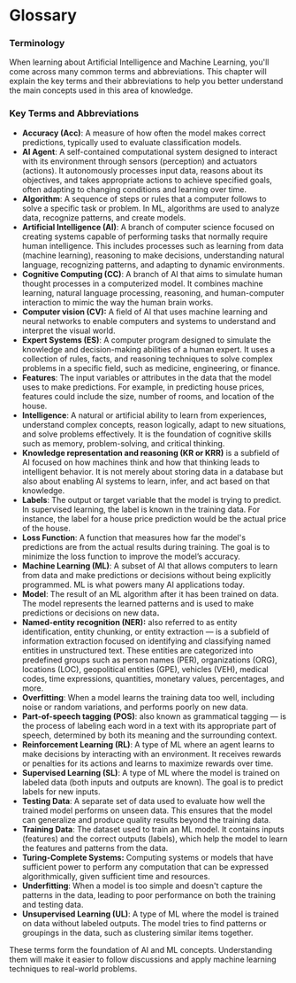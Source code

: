 # Glossary

### Terminology

When learning about Artificial Intelligence and Machine Learning, you'll come across many common terms and abbreviations. This chapter will explain the key terms and their abbreviations to help you better understand the main concepts used in this area of ​​knowledge.

### Key Terms and Abbreviations

* **Accuracy (Acc)**: A measure of how often the model makes correct predictions, typically used to evaluate classification models.
* **AI Agent**: A self-contained computational system designed to interact with its environment through sensors (perception) and actuators (actions). It autonomously processes input data, reasons about its objectives, and takes appropriate actions to achieve specified goals, often adapting to changing conditions and learning over time.
* **Algorithm**: A sequence of steps or rules that a computer follows to solve a specific task or problem. In ML, algorithms are used to analyze data, recognize patterns, and create models.
* **Artificial Intelligence (AI)**: A branch of computer science focused on creating systems capable of performing tasks that normally require human intelligence. This includes processes such as learning from data (machine learning), reasoning to make decisions, understanding natural language, recognizing patterns, and adapting to dynamic environments.
* **Cognitive Computing (CC)**: A branch of AI that aims to simulate human thought processes in a computerized model. It combines machine learning, natural language processing, reasoning, and human-computer interaction to mimic the way the human brain works.
* **Computer vision (CV):** A field of AI that uses machine learning and neural networks to enable computers and systems to understand and interpret the visual world.
* **Expert Systems (ES)**: A computer program designed to simulate the knowledge and decision-making abilities of a human expert. It uses a collection of rules, facts, and reasoning techniques to solve complex problems in a specific field, such as medicine, engineering, or finance.
* **Features**: The input variables or attributes in the data that the model uses to make predictions. For example, in predicting house prices, features could include the size, number of rooms, and location of the house.
* **Intelligence**: A natural or artificial ability to learn from experiences, understand complex concepts, reason logically, adapt to new situations, and solve problems effectively. It is the foundation of cognitive skills such as memory, problem-solving, and critical thinking.
* **Knowledge representation and reasoning (KR or KRR)** is a subfield of AI focused on how machines think and how that thinking leads to intelligent behavior. It is not merely about storing data in a database but also about enabling AI systems to learn, infer, and act based on that knowledge.
* **Labels**: The output or target variable that the model is trying to predict. In supervised learning, the label is known in the training data. For instance, the label for a house price prediction would be the actual price of the house.
* **Loss Function**: A function that measures how far the model's predictions are from the actual results during training. The goal is to minimize the loss function to improve the model’s accuracy.
* **Machine Learning (ML)**: A subset of AI that allows computers to learn from data and make predictions or decisions without being explicitly programmed. ML is what powers many AI applications today.
* **Model**: The result of an ML algorithm after it has been trained on data. The model represents the learned patterns and is used to make predictions or decisions on new dat&#x61;**.**
* **Named-entity recognition (NER):** also referred to as entity identification, entity chunking, or entity extraction — is a subfield of information extraction focused on identifying and classifying named entities in unstructured text. These entities are categorized into predefined groups such as person names (PER), organizations (ORG), locations (LOC), geopolitical entities (GPE), vehicles (VEH), medical codes, time expressions, quantities, monetary values, percentages, and more.
* **Overfitting**: When a model learns the training data too well, including noise or random variations, and performs poorly on new data.
* **Part-of-speech tagging (POS)**: also known as grammatical tagging — is the process of labeling each word in a text with its appropriate part of speech, determined by both its meaning and the surrounding context.
* **Reinforcement Learning (RL)**: A type of ML where an agent learns to make decisions by interacting with an environment. It receives rewards or penalties for its actions and learns to maximize rewards over time.
* **Supervised Learning (SL)**: A type of ML where the model is trained on labeled data (both inputs and outputs are known). The goal is to predict labels for new inputs.
* **Testing Data**: A separate set of data used to evaluate how well the trained model performs on unseen data. This ensures that the model can generalize and produce quality results beyond the training data.
* **Training Data**: The dataset used to train an ML model. It contains inputs (features) and the correct outputs (labels), which help the model to learn the features and patterns from the data.
* **Turing-Complete Systems:** Computing systems or models that have sufficient power to perform any computation that can be expressed algorithmically, given sufficient time and resources.
* **Underfitting**: When a model is too simple and doesn't capture the patterns in the data, leading to poor performance on both the training and testing data.
* **Unsupervised Learning (UL)**: A type of ML where the model is trained on data without labeled outputs. The model tries to find patterns or groupings in the data, such as clustering similar items together.

These terms form the foundation of AI and ML concepts. Understanding them will make it easier to follow discussions and apply machine learning techniques to real-world problems.
